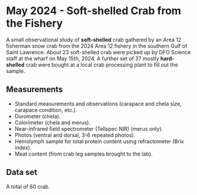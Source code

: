 # May 2024 - Soft-shelled Crab from the Fishery

A small observational study of **soft-shelled** crab gathered by an Area 12 fisherman snow crab from the 2024 Area 12 fishery in the southern Gulf of Saint Lawrence. 
About 23 soft-shelled crab were picked up by DFO Science staff at the wharf on May 15th, 2024. 
A further set of 37 mostly **hard-shelled** crab were bought at a local crab processing plant to fill out the sample.

## Measurements

- Standard measurements and observations (carapace and chela size, carapace condition, etc.).
- Durometer (chela).
- Colorimeter (chela and merus).
- Near-infrared field spectrometer (Tellspec NIR) (merus only).
- Photos (ventral and dorsal, 3-6 repeated photos).
- Hemolymph sample for total protein content using refractometer (Brix index).
- Meat content (from crab leg samples brought to the lab).
  
## Data set

A total of 60 crab. 

